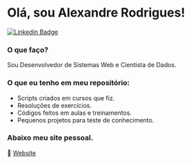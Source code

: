 # Olá, sou Alexandre Rodrigues!

[![Linkedin Badge](https://img.shields.io/badge/-LinkedIn-blue?style=flat-square&logo=Linkedin&logoColor=white&link=https://www.linkedin.com/in/alxrds/)](https://www.linkedin.com/in/alxrds/)

### O que faço?
Sou Desenvolvedor de Sistemas Web e 
Cientista de Dados.

### O que eu tenho em meu repositório:

 - Scripts criados em cursos que fiz.
 - Resoluções de exercícios.
 - Códigos feitos em aulas e treinamentos.
 - Pequenos projetos para teste de conhecimento.


### Abaixo meu site pessoal.
:link: [Website](https://alexandrerodrigues.com/)


